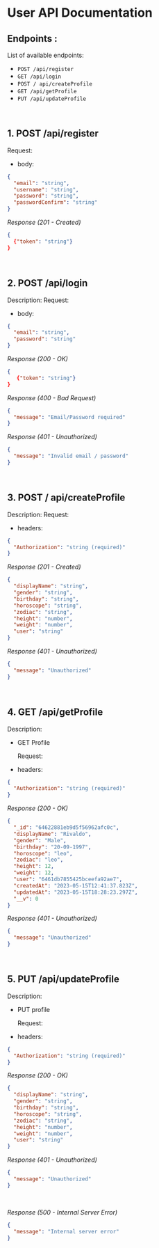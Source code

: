 # User API Documentation

## Endpoints :

List of available endpoints:

- `POST /api/register`
- `GET /api/login`
- `POST / api/createProfile`
- `GET /api/getProfile`
- `PUT /api/updateProfile`

&nbsp;

## 1. POST /api/register

Request:

- body:

```json
{
  "email": "string",
  "username": "string",
  "password": "string",
  "passwordConfirm": "string"
}
```

_Response (201 - Created)_

```json
{
  {"token": "string"}
}
```

&nbsp;

## 2. POST /api/login

Description:
Request:

- body:

```json
{
  "email": "string",
  "password": "string"
}
```

_Response (200 - OK)_

```json
{
   {"token": "string"}
}
```

_Response (400 - Bad Request)_

```json
{
  "message": "Email/Password required"
}
```

_Response (401 - Unauthorized)_

```json
{
  "message": "Invalid email / password"
}
```

&nbsp;

## 3. POST / api/createProfile

Description:
Request:

- headers:

```json
{
  "Authorization": "string (required)"
}
```

_Response (201 - Created)_

```json
{
  "displayName": "string",
  "gender": "string",
  "birthday": "string",
  "horoscope": "string",
  "zodiac": "string",
  "height": "number",
  "weight": "number",
  "user": "string"
}
```

_Response (401 - Unauthorized)_

```json
{
  "message": "Unauthorized"
}
```

&nbsp;

## 4. GET /api/getProfile

Description:

- GET Profile

  Request:

- headers:

```json
{
  "Authorization": "string (required)"
}
```

_Response (200 - OK)_

```json
{
  "_id": "64622881eb9d5f56962afc0c",
  "displayName": "Rivaldo",
  "gender": "Male",
  "birthday": "20-09-1997",
  "horoscope": "leo",
  "zodiac": "leo",
  "height": 12,
  "weight": 12,
  "user": "6461db7855425bceefa92ae7",
  "createdAt": "2023-05-15T12:41:37.823Z",
  "updatedAt": "2023-05-15T18:28:23.297Z",
  "__v": 0
}
```

_Response (401 - Unauthorized)_

```json
{
  "message": "Unauthorized"
}
```

&nbsp;

## 5. PUT /api/updateProfile

Description:

- PUT profile

  Request:

- headers:

```json
{
  "Authorization": "string (required)"
}
```

_Response (200 - OK)_

```json
{
  "displayName": "string",
  "gender": "string",
  "birthday": "string",
  "horoscope": "string",
  "zodiac": "string",
  "height": "number",
  "weight": "number",
  "user": "string"
}
```

_Response (401 - Unauthorized)_

```json
{
  "message": "Unauthorized"
}
```

&nbsp;

_Response (500 - Internal Server Error)_

```json
{
  "message": "Internal server error"
}
```
